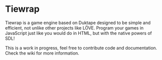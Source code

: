 # Tiewrap

Tiewrap is a game engine based on Duktape designed to be simple and efficient, not unlike other projects like LÖVE. Program your games in JavaScript just like you would do in HTML, but with the native powers of SDL!

This is a work in progress, feel free to contribute code and documentation. Check the wiki for more information.